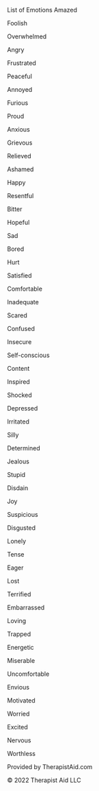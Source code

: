 List of Emotions Amazed

Foolish

Overwhelmed

Angry

Frustrated

Peaceful

Annoyed

Furious

Proud

Anxious

Grievous

Relieved

Ashamed

Happy

Resentful

Bitter

Hopeful

Sad

Bored

Hurt

Satisfied

Comfortable

Inadequate

Scared

Confused

Insecure

Self-conscious

Content

Inspired

Shocked

Depressed

Irritated

Silly

Determined

Jealous

Stupid

Disdain

Joy

Suspicious

Disgusted

Lonely

Tense

Eager

Lost

Terrified

Embarrassed

Loving

Trapped

Energetic

Miserable

Uncomfortable

Envious

Motivated

Worried

Excited

Nervous

Worthless

Provided by TherapistAid.com

© 2022 Therapist Aid LLC


